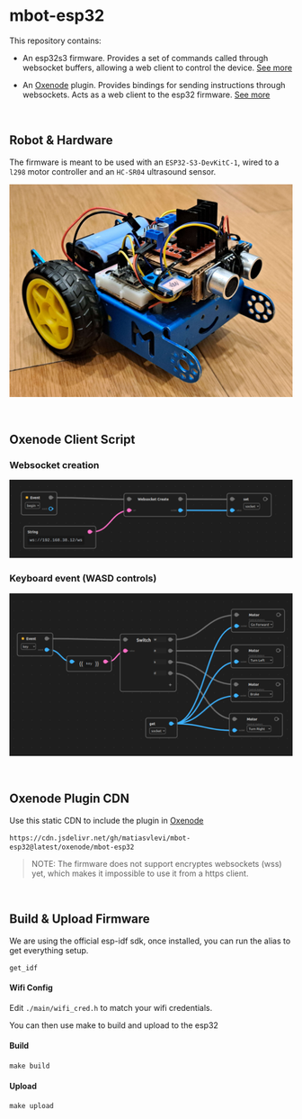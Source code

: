 # mbot-esp32

This repository contains:

* An esp32s3 firmware. 
 Provides a set of commands called through websocket buffers, allowing a web client to control the device. [See more](./firmware/README.md)

* An [Oxenode](https://oxenode.io/) plugin. Provides bindings for sending instructions through websockets. Acts as a web client to the esp32 firmware. [See more](./oxenode/ws-esp32/README.md)

<br/>

## Robot & Hardware

The firmware is meant to be used with an `ESP32-S3-DevKitC-1`, wired to a `l298` motor controller and an `HC-SR04` ultrasound sensor.

![oxebot_angle](./assets/Main.jpg)

<br/>

## Oxenode Client Script

### Websocket creation

![mbot-begin](./assets/script-begin.png)

### Keyboard event (WASD controls)

![mbot-key](./assets/script-key.png)

<br/>


## Oxenode Plugin CDN

Use this static CDN to include the plugin in [Oxenode](https://oxenode.io/)

```
https://cdn.jsdelivr.net/gh/matiasvlevi/mbot-esp32@latest/oxenode/mbot-esp32
```

> NOTE: The firmware does not support encryptes websockets (wss) yet, which makes it impossible to use it from a https client.

<br/>

## Build & Upload Firmware

We are using the official esp-idf sdk, once installed, you can run the alias to get everything setup.

```
get_idf
```

#### Wifi Config

Edit `./main/wifi_cred.h` to match your wifi credentials.

You can then use make to build and upload to the esp32

####  Build

```
make build
```

####  Upload

```
make upload
```

